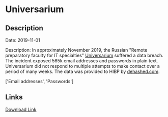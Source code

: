 # Universarium

## Description

Date: 2019-11-01

Description:
In approximately November 2019, the Russian &quot;Remote preparatory faculty for IT specialties&quot; <a href="https://universarium.org/" target="_blank" rel="noopener">Universarium</a> suffered a data breach. The incident exposed 565k email addresses and passwords in plain text. Universarium did not respond to multiple attempts to make contact over a period of many weeks. The data was provided to HIBP by <a href="https://dehashed.com/" target="_blank" rel="noopener">dehashed.com</a>.


['Email addresses', 'Passwords']

## Links

[Download Link](https://link-to.net/1229997/857.1249339350035/dynamic/?r=aHR0cHM6Ly93d3cubWVkaWFmaXJlLmNvbS92aWV3L0xsakFCTVJ5aTNtYzdKQy91bml2ZXJzYXJpdW0ub3JnL2ZpbGU=)